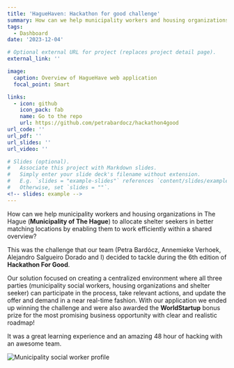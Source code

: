 ```yaml
---
title: 'HagueHaven: Hackathon for good challenge'
summary: How can we help municipality workers and housing organizations in The Hague (**Municipality of The Hague**) to allocate shelter seekers in better matching locations by enabling them to work efficiently within a shared overview?
tags:
  - Dashboard
date: '2023-12-04'

# Optional external URL for project (replaces project detail page).
external_link: ''

image:
  caption: Overview of HagueHave web application
  focal_point: Smart

links:
  - icon: github
    icon_pack: fab
    name: Go to the repo
    url: https://github.com/petrabardocz/hackathon4good
url_code: ''
url_pdf: ''
url_slides: ''
url_video: ''

# Slides (optional).
#   Associate this project with Markdown slides.
#   Simply enter your slide deck's filename without extension.
#   E.g. `slides = "example-slides"` references `content/slides/example-slides.md`.
#   Otherwise, set `slides = ""`.
<!-- slides: example -->
---
```


How can we help municipality workers and housing organizations in The Hague (**Municipality of The Hague**) to allocate shelter seekers in better matching locations by enabling them to work efficiently within a shared overview?

This was the challenge that our team (Petra Bardócz, Annemieke Verhoek, Alejandro Salgueiro Dorado and I) decided to tackle during the 6th edition of **Hackathon For Good**. 

Our solution focused on creating a centralized environment where all three parties (municipality social workers, housing organizations and shelter seeker) can participate in the process, take relevant actions, and update the offer and demand in a near real-time fashion. With our application we ended up winning the challenge and were also awarded the **WorldStartup** bonus prize for the most promising business opportunity with clear and realistic roadmap! 

It was a great learning experience and an amazing 48 hour of hacking with an awesome team. 

![Municipality social worker profile](SocialWorkerProfile.png)